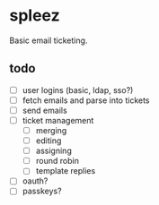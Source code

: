 # spleez
Basic email ticketing.

## todo
- [ ] user logins (basic, ldap, sso?)
- [ ] fetch emails and parse into tickets
- [ ] send emails
- [ ] ticket management
    - [ ] merging
    - [ ] editing
    - [ ] assigning
    - [ ] round robin
    - [ ] template replies
- [ ] oauth?
- [ ] passkeys?
